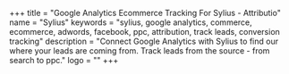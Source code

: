 +++
title = "Google Analytics Ecommerce Tracking For Sylius - Attributio"
name = "Sylius"
keywords = "sylius, google analytics, commerce, ecommerce, adwords, facebook, ppc, attribution, track leads, conversion tracking"
description = "Connect Google Analytics with Sylius to find our where your leads are coming from. Track leads from the source - from search to ppc."
logo = ""
+++
